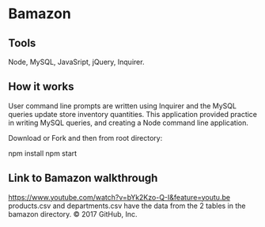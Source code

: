 # Bamazon


## Tools 

Node, MySQL, JavaSript, jQuery, Inquirer.

## How it works

User command line prompts are written using Inquirer and the MySQL queries update store inventory quantities. This application provided practice in writing MySQL queries, and creating a Node command line application.


Download or Fork and then from root directory:

npm install
npm start



## Link to Bamazon walkthrough

https://www.youtube.com/watch?v=bYk2Kzo-Q-I&feature=youtu.be
products.csv and departments.csv have the data from the 2 tables in the bamazon directory.
© 2017 GitHub, Inc.
